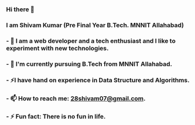 ### Hi there 👋
### I am Shivam Kumar (Pre Final Year B.Tech. MNNIT Allahabad)


  ###  - 🔭 I am a web developer and a tech enthusiast and I like to experiment with new technologies.
  ###  - 🌱 I'm currently pursuing B.Tech from MNNIT Allahabad.
  ###  - ⚡I have hand on experience in Data Structure and Algorithms.
  ###  - 📫 How to reach me: 28shivam07@gmail.com.
  ### - ⚡ Fun fact: There is no fun in life.


